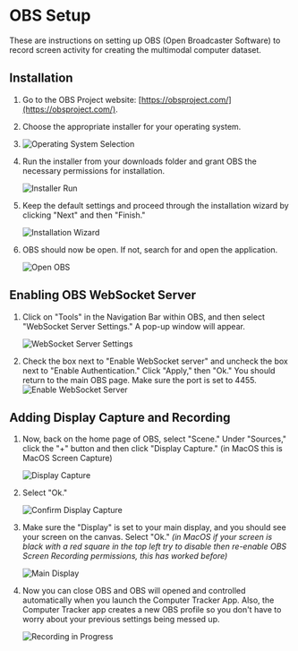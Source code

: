 # OBS Setup

These are instructions on setting up OBS (Open Broadcaster Software) to record screen activity for creating the multimodal computer dataset.

## Installation

1. Go to the OBS Project website: [https://obsproject.com/](https://obsproject.com/).
2. Choose the appropriate installer for your operating system.
3. 
   ![Operating System Selection](readme_images/Screenshot%202023-06-17%20220155.png)

3. Run the installer from your downloads folder and grant OBS the necessary permissions for installation.

   ![Installer Run](readme_images/Screenshot%202023-06-24%20115916.png)

4. Keep the default settings and proceed through the installation wizard by clicking "Next" and then "Finish."

   ![Installation Wizard](readme_images/Screenshot%202023-06-24%20120133.png)

5. OBS should now be open. If not, search for and open the application.

   ![Open OBS](readme_images/Screenshot%202023-06-17%20221407.png)

## Enabling OBS WebSocket Server

1. Click on "Tools" in the Navigation Bar within OBS, and then select "WebSocket Server Settings." A pop-up window will appear.

   ![WebSocket Server Settings](readme_images/Screenshot%202023-06-17%20221553.png)

2. Check the box next to "Enable WebSocket server" and uncheck the box next to "Enable Authentication." Click "Apply," then "Ok." You should return to the main OBS page.
Make sure the port is set to 4455.
   ![Enable WebSocket Server](readme_images/Screenshot%202023-06-24%20120347.png)

## Adding Display Capture and Recording

1. Now, back on the home page of OBS, select "Scene." Under "Sources," click the "+" button and then click "Display Capture." (in MacOS this is MacOS Screen Capture)

   ![Display Capture](readme_images/Screenshot%202023-06-24%20110823.png)

2. Select "Ok."

   ![Confirm Display Capture](readme_images/Screenshot%202023-06-24%20111017.png)

3. Make sure the "Display" is set to your main display, and you should see your screen on the canvas. Select "Ok." _(in MacOS if your screen is black with a red square in the top left try to disable then re-enable OBS Screen Recording permissions, this has worked before)_

   ![Main Display](readme_images/Screenshot%202023-06-24%20112001.png)

4. Now you can close OBS and OBS will opened and controlled automatically when you launch the Computer Tracker App. Also, the Computer Tracker app creates a new OBS profile so you don't have to worry about your previous settings being messed up.

   ![Recording in Progress](readme_images/Screenshot%202023-06-24%20113548.png)
